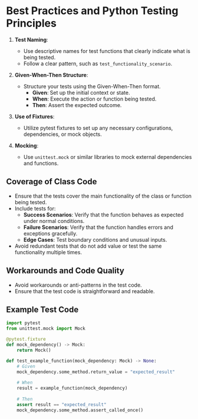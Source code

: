 # Best Practices and Python Testing Principles

1. **Test Naming**:
   - Use descriptive names for test functions that clearly indicate what is being tested.
   - Follow a clear pattern, such as `test_functionality_scenario`.

2. **Given-When-Then Structure**:
   - Structure your tests using the Given-When-Then format.
     - **Given**: Set up the initial context or state.
     - **When**: Execute the action or function being tested.
     - **Then**: Assert the expected outcome.

3. **Use of Fixtures**:
   - Utilize pytest fixtures to set up any necessary configurations, dependencies, or mock objects.

4. **Mocking**:
   - Use `unittest.mock` or similar libraries to mock external dependencies and functions.

## Coverage of Class Code

- Ensure that the tests cover the main functionality of the class or function being tested.
- Include tests for:
  - **Success Scenarios**: Verify that the function behaves as expected under normal conditions.
  - **Failure Scenarios**: Verify that the function handles errors and exceptions gracefully.
  - **Edge Cases**: Test boundary conditions and unusual inputs.
- Avoid redundant tests that do not add value or test the same functionality multiple times.

## Workarounds and Code Quality

- Avoid workarounds or anti-patterns in the test code.
- Ensure that the test code is straightforward and readable.

## Example Test Code

```python
import pytest
from unittest.mock import Mock

@pytest.fixture
def mock_dependency() -> Mock:
    return Mock()

def test_example_function(mock_dependency: Mock) -> None:
    # Given
    mock_dependency.some_method.return_value = "expected_result"
    
    # When
    result = example_function(mock_dependency)
    
    # Then
    assert result == "expected_result"
    mock_dependency.some_method.assert_called_once()
```
